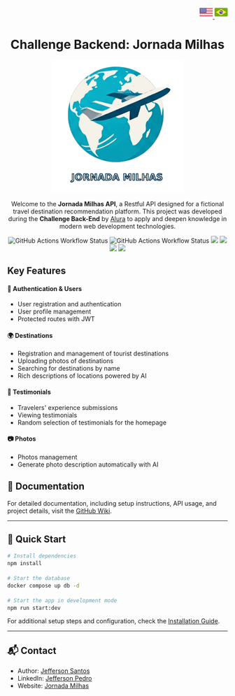 <p align="right">
  <a href="./README.md" title="english">
    <img src="./docs/img/usa.png" alt="english doc" width="30">
  </a>
  <a href="./docs/README_pt-br.md" title="portuguese">
    <img src="./docs/img/brazil.png" alt="portuguese doc" width="30">
  </a>
<p align="center">

<h1 align="center">Challenge Backend: Jornada Milhas</h1>

<p align="center">
  <a href="" target="_blank"><img src="docs/img/logo.png" width="300" alt="Jornada Milhas logo" /></a>
<p align="center">

<p align="center">
  Welcome to the <strong>Jornada Milhas API</strong>, a Restful API designed for a fictional travel destination recommendation platform. This project was developed during the <strong>Challenge Back-End</strong> by <a href="https://cursos.alura.com.br" alt="Alura webpage">Alura</a> to apply and deepen knowledge in modern web development technologies.
<p align="center">

<img alt="GitHub Actions Workflow Status" src="https://img.shields.io/github/actions/workflow/status/jeff-pedro/challenge-backend-jornada-milhas-api/tests.yml?branch=main&style=for-the-badge&label=tests">
<img alt="GitHub Actions Workflow Status" src="https://img.shields.io/github/actions/workflow/status/jeff-pedro/challenge-backend-jornada-milhas-api/build-deploy.yml?branch=main&style=for-the-badge">
<img src="https://img.shields.io/github/v/release/jeff-pedro/challenge-backend-jornada-milhas-api?display_name=tag&include_prereleases&style=for-the-badge">
<img src="https://img.shields.io/badge/node-v22.11.0-blueviolet?style=for-the-badge&logo=node.js)](https://nodejs.org/download/">
<a href='https://eslint.org/' target='_blank'><img src="https://img.shields.io/badge/Style-eslint-ff69b4.svg?style=for-the-badge&logo=eslint"></a>
<a href='https://prettier.io/' target='_blank'><img src="https://img.shields.io/badge/Formatter-prettier-F7B93E.svg?style=for-the-badge&logo=prettier"></a>

## Key Features

#### 🔐 Authentication & Users 
- User registration and authentication
- User profile management
- Protected routes with JWT

#### 🌍 Destinations
- Registration and management of tourist destinations
- Uploading photos of destinations
- Searching for destinations by name
- Rich descriptions of locations powered by AI

#### 💬 Testimonials
- Travelers' experience submissions
- Viewing testimonials
- Random selection of testimonials for the homepage

#### 📷 Photos
- Photos management
- Generate photo description automatically with AI

## 📖 Documentation

For detailed documentation, including setup instructions, API usage, and project details, visit the [GitHub Wiki](https://github.com/jeff-pedro/challenge-backend-jornada-milhas-api/wiki).

---

## 🚀 Quick Start

```bash
# Install dependencies
npm install

# Start the database
docker compose up db -d

# Start the app in development mode
npm run start:dev
```

For additional setup steps and configuration, check the [Installation Guide](https://github.com/jeff-pedro/challenge-backend-jornada-milhas-api/wiki/Installation).

<!-- ---

## 🤝 Contributing

We welcome contributions! Check out the [Contributing Guidelines](https://github.com/jeff-pedro/challenge-backend-jornada-milhas/wiki/Contributing) in the Wiki. -->

---

## 📬 Contact

- Author: [Jefferson Santos](https://jefferson.buguei.space)  
- LinkedIn: [Jefferson Pedro](https://www.linkedin.com/in/jeffersonpedro)  
- Website: [Jornada Milhas](https://jornadamilhas.buguei.space)
